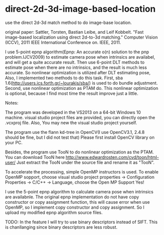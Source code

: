 # direct-2d-3d-image-based-location
use the direct 2d-3d match method to do image-base location.

original paper: 
Sattler, Torsten, Bastian Leibe, and Leif Kobbelt. 
"Fast image-based localization using direct 2d-to-3d matching." 
Computer Vision (ICCV), 2011 IEEE International Conference on. IEEE, 2011.


I use 5-point epnp algorithm(Epnp: An accurate o(n) solution to the pnp problem.IJCV2009)
to estimate camera pose when intrinsics are availabel, and will get a quite accurate result.
Then use 6-point DLT methods to estimate pose when there are no intrinsics, and the result
is much less accurate. So nonlinear optimization is utilized after DLT estimating pose, Also,
I implemented two methods to do this task. First, sba 1.6(http://users.ics.forth.gr/~lourakis/sba/)
is used to do bundle adjustment. Second, use nonlinear optimization as PTAM do. This nonlinear
optimization is optional, because I find most time the result improve just a little.

Notes:

The program was developed in the  VS2013 on a 64-bit Windows 10 machine.
visual studio project files are provided, you can directly open the .vcxproj file.
Also, You may new the visual studio project yourself.

The program use the flann kd-tree in OpenCV(I use OpenCV3.1, 2.4.8 should be fine, 
but I did not test that)
Please first install OpenCV library on your PC.

Besides, the program use TooN to do nonlinear optimization as the PTAM. 
You can download TooN here http://www.edwardrosten.com/cvd/toon/html-user/
Just extract the TooN under the source file and rename it as "TooN". 

To accelerate the processing, simple OpenMP instructors is used.
To enable OpenMP sopport, choose visual studio project properties -> Configuration Properties
 -> C/C++ -> Language, choose the Open MP Support Yes!
 
I use the 5-point epnp algorithm to calculate camera pose when intrinsics are availabnle.
The original epnp implementation do not have copy constructor or copy assignment function,
this will cause error when use OpenMP, so I implement copy constructor and copy assignment.
So I upload my modified epnp algorithm source files. 


TODO:
In the feature I will try to use binary descriptors instead of SIFT.
This is chanllanging since binary descriptors are less robust.



